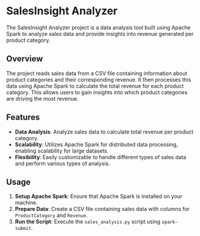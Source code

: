 # SalesInsight Analyzer

The SalesInsight Analyzer project is a data analysis tool built using Apache Spark to analyze sales data and provide insights into revenue generated per product category.

## Overview

The project reads sales data from a CSV file containing information about product categories and their corresponding revenue. It then processes this data using Apache Spark to calculate the total revenue for each product category. This allows users to gain insights into which product categories are driving the most revenue.

## Features

- **Data Analysis**: Analyze sales data to calculate total revenue per product category.
- **Scalability**: Utilizes Apache Spark for distributed data processing, enabling scalability for large datasets.
- **Flexibility**: Easily customizable to handle different types of sales data and perform various types of analysis.

## Usage

1. **Setup Apache Spark**: Ensure that Apache Spark is installed on your machine.
2. **Prepare Data**: Create a CSV file containing sales data with columns for `ProductCategory` and `Revenue`.
3. **Run the Script**: Execute the `sales_analysis.py` script using `spark-submit`.
